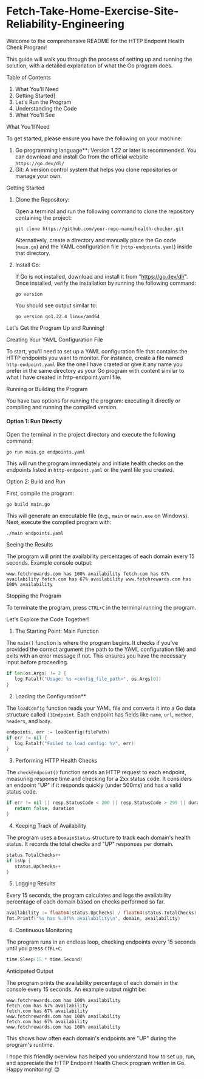 # Fetch-Take-Home-Exercise-Site-Reliability-Engineering

Welcome to the comprehensive README for the HTTP Endpoint Health Check Program!

This guide will walk you through the process of setting up and running the solution, with a detailed explanation of what the Go program does.

Table of Contents

1. What You'll Need
2. Getting Started]
3. Let's Run the Program
4. Understanding the Code
5. What You'll See

What You'll Need

To get started, please ensure you have the following on your machine:

1. Go programming language**: Version 1.22 or later is recommended. You can download and install Go from the official website `https://go.dev/dl/`
2. Git: A version control system that helps you clone repositories or manage your own.


Getting Started

1. Clone the Repository:
   
   Open a terminal and run the following command to clone the repository containing the project:
   
   `git clone https://github.com/your-repo-name/health-checker.git`
   
   Alternatively, create a directory and manually place the Go code (`main.go`) and the YAML configuration file (`http-endpoints.yaml`) inside that directory.

2. Install Go:
   
   If Go is not installed, download and install it from "https://go.dev/dl/". Once installed, verify the installation by running the following command:
   
   `go version`
   
   You should see output similar to:
   
   `go version go1.22.4 linux/amd64`
   

Let's Get the Program Up and Running!

Creating Your YAML Configuration File

To start, you'll need to set up a YAML configuration file that contains the HTTP endpoints you want to monitor. For instance, create a file named `http-endpoint.yaml` like the one I have craeted or give it any name you prefer in the same directory as your Go program with content similar to what I have created in http-endpoint.yaml file.


Running or Building the Program

You have two options for running the program: executing it directly or compiling and running the compiled version.

#### Option 1: Run Directly

Open the terminal in the project directory and execute the following command:

`go run main.go endpoints.yaml`


This will run the program immediately and initiate health checks on the endpoints listed in `http-endpoint.yaml` or the yaml file you created.

Option 2: Build and Run

First, compile the program:

`go build main.go`


This will generate an executable file (e.g., `main` or `main.exe` on Windows). Next, execute the compiled program with:


`./main endpoints.yaml`


Seeing the Results

The program will print the availability percentages of each domain every 15 seconds. Example console output:

`
www.fetchrewards.com has 100% availability
fetch.com has 67% availability
fetch.com has 67% availability
www.fetchrewards.com has 100% availability
`

Stopping the Program

To terminate the program, press `CTRL+C` in the terminal running the program.

Let's Explore the Code Together!

1. The Starting Point: Main Function

The `main()` function is where the program begins. It checks if you've provided the correct argument (the path to the YAML configuration file) and exits with an error message if not. This ensures you have the necessary input before proceeding.

```go
if len(os.Args) != 2 {
   log.Fatalf("Usage: %s <config_file_path>", os.Args[0])
}
```

2. Loading the Configuration**

The `loadConfig` function reads your YAML file and converts it into a Go data structure called `[]Endpoint`. Each endpoint has fields like `name`, `url`, `method`, `headers`, and `body`.

```go
endpoints, err := loadConfig(filePath)
if err != nil {
   log.Fatalf("Failed to load config: %v", err)
}
```

3. Performing HTTP Health Checks

The `checkEndpoint()` function sends an HTTP request to each endpoint, measuring response time and checking for a 2xx status code. It considers an endpoint "UP" if it responds quickly (under 500ms) and has a valid status code.

```go
if err != nil || resp.StatusCode < 200 || resp.StatusCode > 299 || duration > 500*time.Millisecond {
   return false, duration
}
```

4. Keeping Track of Availability

The program uses a `DomainStatus` structure to track each domain's health status. It records the total checks and "UP" responses per domain.

```go
status.TotalChecks++
if isUp {
   status.UpChecks++
}
```

5. Logging Results

Every 15 seconds, the program calculates and logs the availability percentage of each domain based on checks performed so far.

```go
availability := float64(status.UpChecks) / float64(status.TotalChecks) * 100
fmt.Printf("%s has %.0f%% availability\n", domain, availability)
```

6. Continuous Monitoring

The program runs in an endless loop, checking endpoints every 15 seconds until you press `CTRL+C`.

```go
time.Sleep(15 * time.Second)
```


Anticipated Output

The program prints the availability percentage of each domain in the console every 15 seconds. An example output might be:

```
www.fetchrewards.com has 100% availability
fetch.com has 67% availability
fetch.com has 67% availability
www.fetchrewards.com has 100% availability
fetch.com has 67% availability
www.fetchrewards.com has 100% availability
```

This shows how often each domain's endpoints are "UP" during the program's runtime.


I hope this friendly overview has helped you understand how to set up, run, and appreciate the HTTP Endpoint Health Check program written in Go. Happy monitoring! 😊
